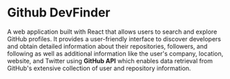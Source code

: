 # Github DevFinder

A web application built with React that allows users to search and explore GitHub profiles. It provides a user-friendly interface to discover developers and obtain detailed information about their repositories, followers, and following as well as additional information like the user's company, location, website, and Twitter using **GitHub API** which enables data retrieval from GitHub's extensive collection of user and repository information.